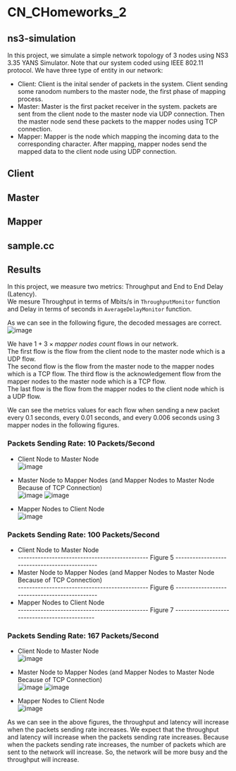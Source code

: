 # CN_CHomeworks_2

## ns3-simulation

In this project, we simulate a simple network topology of 3 nodes using NS3 3.35 YANS Simulator. Note that our system coded using IEEE 802.11 protocol.
We have three type of entity in our network:   
- Client: Client is the inital sender of packets in the system. Client sending some ranodom numbers to the master node, the first phase of mapping process.    
-  Master: Master is the first packet receiver in the system. packets are sent from the client node to the master node via UDP connection. Then the master node send these packets to the mapper nodes using TCP connection.    
- Mapper: Mapper is the node which mapping the incoming data to the corresponding character. After mapping, mapper nodes send the mapped data to the client node using UDP connection.

## Client


## Master


## Mapper


## sample.cc


## Results

In this project, we measure two metrics: Throughput and End to End Delay (Latency).  
We mesure Throughput in terms of Mbits/s in ```ThroughputMonitor``` function and Delay in terms of seconds in ```AverageDelayMonitor``` function.

As we can see in the following figure, the decoded messages are correct.  
![image](https://user-images.githubusercontent.com/83643850/233453693-7f9fb111-66fa-4d13-b6af-7b32a78d4a22.png)  


We have $1 + 3 \times mapper\ nodes\ count$ flows in our network.  
The first flow is the flow from the client node to the master node which is a UDP flow.  
The second flow is the flow from the master node to the mapper nodes which is a TCP flow. The third flow is the acknowledgement flow from the mapper nodes to the master node which is a TCP flow.  
The last flow is the flow from the mapper nodes to the client node which is a UDP flow.  

We can see the metrics values for each flow when sending a new packet every 0.1 seconds, every 0.01 seconds, and every 0.006 seconds using 3 mapper nodes in the following figures.

### Packets Sending Rate: 10 Packets/Second

* Client Node to Master Node  
![image](https://user-images.githubusercontent.com/83643850/233455235-b55db0a7-3ece-404a-9e47-d7c0bed1c522.png)


* Master Node to Mapper Nodes (and Mapper Nodes to Master Node Because of TCP Connection)  
![image](https://user-images.githubusercontent.com/83643850/233455281-465c0005-190f-49bf-99a4-7f51979a824f.png)
![image](https://user-images.githubusercontent.com/83643850/233454303-66b8a449-7552-40c3-bd21-db22662e756b.png)


* Mapper Nodes to Client Node  
![image](https://user-images.githubusercontent.com/83643850/233455336-8913fddd-0767-4c92-af15-da538a4494cb.png)


### Packets Sending Rate: 100 Packets/Second
* Client Node to Master Node  
---------------------------------------------- Figure 5 ----------------------------------------------
* Master Node to Mapper Nodes (and Mapper Nodes to Master Node Because of TCP Connection)  
---------------------------------------------- Figure 6 ----------------------------------------------
* Mapper Nodes to Client Node  
---------------------------------------------- Figure 7 ----------------------------------------------

### Packets Sending Rate: 167 Packets/Second
* Client Node to Master Node  
![image](https://user-images.githubusercontent.com/83643850/233456234-bb787c50-9256-4d7c-9814-64948403cd34.png)


* Master Node to Mapper Nodes (and Mapper Nodes to Master Node Because of TCP Connection)  
![image](https://user-images.githubusercontent.com/83643850/233456258-e9bb2f67-23a3-44bb-bc19-121b287a4132.png)
![image](https://user-images.githubusercontent.com/83643850/233456284-eccc12b4-a47c-4987-839f-962a794bbb86.png)


* Mapper Nodes to Client Node  
![image](https://user-images.githubusercontent.com/83643850/233456325-58905c20-0191-4fe6-862c-f7c15f79728c.png)



As we can see in the above figures, the throughput and latency will increase when the packets sending rate increases. We expect that the throughput and latency will increase when the packets sending rate increases. Because when the packets sending rate increases, the number of packets which are sent to the network will increase. So, the network will be more busy and the throughput will increase.

